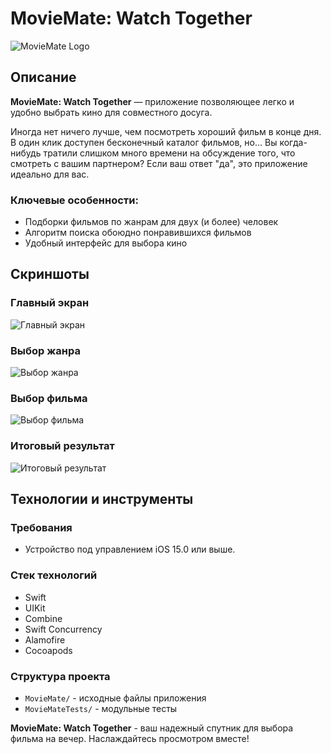 # MovieMate: Watch Together

![MovieMate Logo](MovieMate/Assets.xcassets/AppIcon.appiconset/Icon-1024.png)

## Описание

**MovieMate: Watch Together** — приложение позволяющее легко и удобно выбрать кино для совместного досуга.

Иногда нет ничего лучше, чем посмотреть хороший фильм в конце дня. 
В один клик доступен бесконечный каталог фильмов, но... 
Вы когда-нибудь тратили слишком много времени на обсуждение того, что смотреть с вашим партнером? 
Если ваш ответ "да", это приложение идеально для вас.

### Ключевые особенности:
- Подборки фильмов по жанрам для двух (и более) человек
- Алгоритм поиска обоюдно понравившихся фильмов
- Удобный интерфейс для выбора кино

## Скриншоты

### Главный экран
![Главный экран](resources/welcome_page.png)

### Выбор жанра
![Выбор жанра](resources/choose_genre_page.png)

### Выбор фильма
![Выбор фильма](resources/choose_movie_page.png)

### Итоговый результат
![Итоговый результат](resources/result_page.png)


## Технологии и инструменты

### Требования
- Устройство под управлением iOS 15.0 или выше.

### Стек технологий
- Swift
- UIKit
- Combine
- Swift Concurrency
- Alamofire
- Cocoapods

### Структура проекта

- `MovieMate/` - исходные файлы приложения
- `MovieMateTests/` - модульные тесты


**MovieMate: Watch Together** - ваш надежный спутник для выбора фильма на вечер. Наслаждайтесь просмотром вместе!
